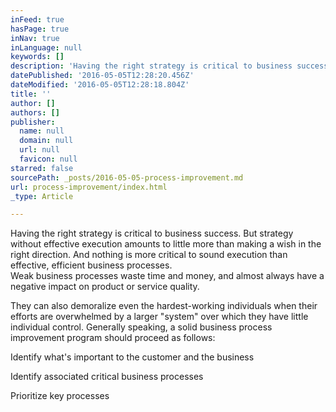 ```yaml
---
inFeed: true
hasPage: true
inNav: true
inLanguage: null
keywords: []
description: 'Having the right strategy is critical to business success. But strategy without effective execution amounts to little more than making a wish in the right direction. And nothing is more critical to sound execution than effective, efficient business processes.   Weak business processes waste time and money, and almost always have a negative impact on product or service quality. '
datePublished: '2016-05-05T12:28:20.456Z'
dateModified: '2016-05-05T12:28:18.804Z'
title: ''
author: []
authors: []
publisher:
  name: null
  domain: null
  url: null
  favicon: null
starred: false
sourcePath: _posts/2016-05-05-process-improvement.md
url: process-improvement/index.html
_type: Article

---
```

Having the right strategy is critical to business success. But strategy without effective execution amounts to little more than making a wish in the right direction. And nothing is more critical to sound execution than effective, efficient business processes.   
Weak business processes waste time and money, and almost always have a negative impact on product or service quality. 

They can also demoralize even the hardest-working individuals when their efforts are overwhelmed by a larger "system" over which they have little individual control. Generally speaking, a solid business process improvement program should proceed as follows: 

Identify what's important to the customer and the business 

Identify associated critical business processes 

Prioritize key processes